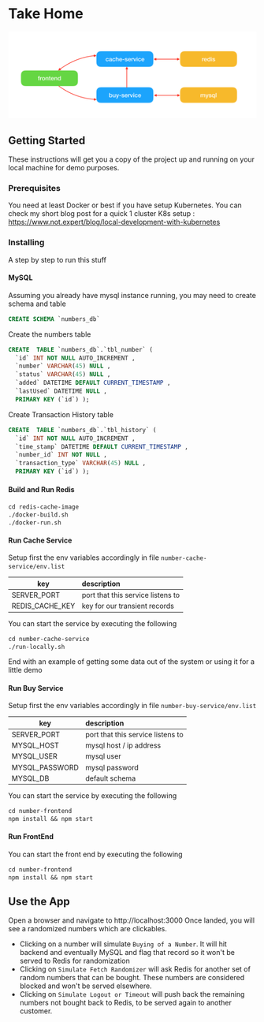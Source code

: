# Take Home

![alt text](https://raw.githubusercontent.com/xtrycatchx/mr-takehome/master/overview.png)

## Getting Started

These instructions will get you a copy of the project up and running on your local machine for demo purposes. 

### Prerequisites

You need at least Docker or best if you have setup Kubernetes. You can check my short blog post for a quick 1 cluster K8s setup : https://www.not.expert/blog/local-development-with-kubernetes

### Installing

A step by step to run this stuff

#### MySQL
Assuming you already have mysql instance running, you may need to create schema and table
```SQL
CREATE SCHEMA `numbers_db`
```
Create the numbers table
```SQL
CREATE  TABLE `numbers_db`.`tbl_number` (
  `id` INT NOT NULL AUTO_INCREMENT ,
  `number` VARCHAR(45) NULL ,
  `status` VARCHAR(45) NULL ,
  `added` DATETIME DEFAULT CURRENT_TIMESTAMP ,
  `lastUsed` DATETIME NULL ,
  PRIMARY KEY (`id`) );
```
Create Transaction History table
```SQL
CREATE  TABLE `numbers_db`.`tbl_history` (
  `id` INT NOT NULL AUTO_INCREMENT ,
  `time_stamp` DATETIME DEFAULT CURRENT_TIMESTAMP ,
  `number_id` INT NOT NULL ,
  `transaction_type` VARCHAR(45) NULL ,
  PRIMARY KEY (`id`) );
```

#### Build and Run Redis

```
cd redis-cache-image
./docker-build.sh
./docker-run.sh
```

#### Run Cache Service


Setup first the env variables accordingly in file `number-cache-service/env.list`

| key   |     description 
|----------|:-------------|
| SERVER_PORT | port that this service listens to|
| REDIS_CACHE_KEY | key for our transient records  |

You can start the service by executing the following

```
cd number-cache-service
./run-locally.sh
```

End with an example of getting some data out of the system or using it for a little demo

#### Run Buy Service

Setup first the env variables accordingly in file `number-buy-service/env.list`

| key   |     description 
|----------|:-------------|
| SERVER_PORT | port that this service listens to|
| MYSQL_HOST | mysql host / ip address  |
| MYSQL_USER | mysql user |
| MYSQL_PASSWORD | mysql password |
| MYSQL_DB | default schema |


You can start the service by executing the following
```
cd number-frontend
npm install && npm start
```

#### Run FrontEnd

You can start the front end by executing the following
```
cd number-frontend
npm install && npm start
```

## Use the App

Open a browser and navigate to http://localhost:3000
Once landed, you will see a randomized numbers which are clickables.

* Clicking on a number will simulate `Buying of a Number`. It will hit backend and eventually MySQL and flag that record so it won't be served to Redis for randomization
* Clicking on `Simulate Fetch Randomizer` will ask Redis for another set of random numbers that can be bought. These numbers are considered blocked and won't be served elsewhere.
* Clicking on `Simulate Logout or Timeout` will push back the remaining numbers not bought back to Redis, to be served again to another customer.
